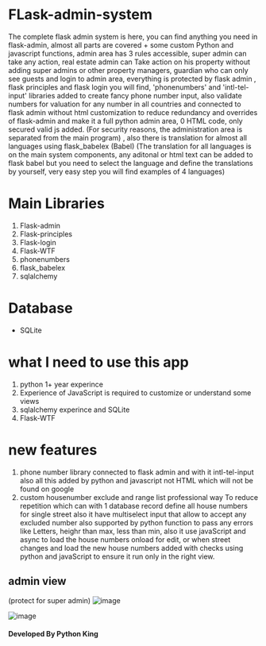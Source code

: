 # FLask-admin-system
The complete flask admin system is here, you can find anything you need in flask-admin, almost all parts are covered + some custom Python and javascript functions, admin area has 3 rules accessible, super admin can take any action, real estate admin can Take action on his property without adding super admins or other property managers, guardian who can only see guests and login to admin area, everything is protected by flask admin , flask principles and flask login you will find, 'phonenumbers' and 'intl-tel-input'  libraries added to create fancy phone number input, also validate numbers for valuation for any number in all countries and connected to flask admin without html customization to reduce redundancy and overrides of flask-admin and make it a full python admin area, 0 HTML code, only secured valid js added. (For security reasons, the administration area is separated from the main program) , also there is translation for  almost all languages  using flask_babelex (Babel) (The translation for all languages is on the main system components, any aditonal or html text can be added to flask babel but you need to select the language and define the translations by yourself, very easy step you will find examples of 4 languages)


# Main Libraries
1. Flask-admin
2. Flask-principles
3. Flask-login
4. Flask-WTF
5. phonenumbers
6. flask_babelex
7. sqlalchemy

# Database
* SQLite

# what I need to use this app
1. python 1+ year experince
2. Experience of JavaScript is required to customize or understand some views
3. sqlalchemy experince and SQLite
4. Flask-WTF

# new features
1. phone number library connected to flask admin and with it intl-tel-input also all this added by python and javascript not HTML which will not be found on google
2. custom housenumber exclude and range list professional way To reduce repetition which can with 1 database record define all house numbers for single street also it have multiselect input that allow to accept any excluded number also supported by python function to pass any errors like Letters, heighr than max, less than min, also it use javaScript and async to load the house numbers onload for edit, or when street changes and load the new house numbers added with checks using python and javaScript to ensure it run only in the right view.

## admin view 

(protect for super admin)
![image](https://user-images.githubusercontent.com/55125302/146686030-7577e500-088b-4339-a262-16765ae8ad5f.png)

![image](https://user-images.githubusercontent.com/55125302/146686979-ee7f9cbe-75c7-4fe8-beae-6658b9926a93.png)



#### Developed By Python King

